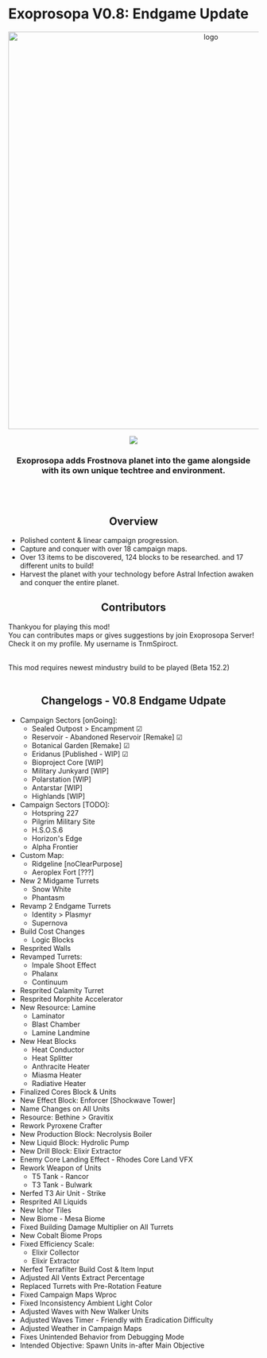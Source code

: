 # Exoprosopa V0.8: Endgame Update
<div align = center>
<p align="center"><img src="sprites-override/ui/logo.png" alt="logo" width="800"></p>
<p align="center">
  <a href="https://discord.gg/E3N63nvCSc"><img src="https://img.shields.io/badge/Discord_Community-Join-2ea44f?logo=discord&color=5865F2&style=for-the-badge"></a>
</p>

  ### Exoprosopa adds Frostnova planet into the game alongside with its own unique techtree and environment.<br>
<br>
<br>

## Overview
</div>

- Polished content & linear campaign progression.<br>
- Capture and conquer with over 18 campaign maps.<br>
- Over 13 items to be discovered, 124 blocks to be researched. and 17 different units to build!<br>
- Harvest the planet with your technology before Astral Infection awaken and conquer the entire planet.

<div align = center>

## Contributors
</div>
Thankyou for playing this mod!<br>
You can contributes maps or gives suggestions by join Exoprosopa Server!<br>
Check it on my profile. My username is TnmSpiroct.<br><br>

This mod requires newest mindustry build to be played (Beta 152.2)
<br>
<br>

<div align = center>

## Changelogs - V0.8 Endgame Udpate
</div>

- Campaign Sectors [onGoing]:
  - Sealed Outpost > Encampment ☑
  - Reservoir - Abandoned Reservoir [Remake] ☑
  - Botanical Garden [Remake] ☑
  - Eridanus [Published - WIP] ☑
  - Bioproject Core [WIP]
  - Military Junkyard [WIP]
  - Polarstation [WIP]
  - Antarstar [WIP]
  - Highlands [WIP]
- Campaign Sectors [TODO]:
  - Hotspring 227
  - Pilgrim Military Site
  - H.S.O.S.6
  - Horizon's Edge
  - Alpha Frontier
- Custom Map: 
  - Ridgeline [noClearPurpose]
  - Aeroplex Fort [???]
- New 2 Midgame Turrets
  - Snow White
  - Phantasm
- Revamp 2 Endgame Turrets
  - Identity > Plasmyr
  - Supernova
- Build Cost Changes
  - Logic Blocks
- Resprited Walls
- Revamped Turrets:
  - Impale Shoot Effect
  - Phalanx
  - Continuum
- Resprited Calamity Turret
- Resprited Morphite Accelerator
- New Resource: Lamine
  - Laminator
  - Blast Chamber
  - Lamine Landmine
- New Heat Blocks
  - Heat Conductor
  - Heat Splitter
  - Anthracite Heater
  - Miasma Heater
  - Radiative Heater
- Finalized Cores Block & Units
- New Effect Block: Enforcer [Shockwave Tower]
- Name Changes on All Units
- Resource: Bethine > Gravitix
- Rework Pyroxene Crafter
- New Production Block: Necrolysis Boiler
- New Liquid Block: Hydrolic Pump
- New Drill Block: Elixir Extractor
- Enemy Core Landing Effect - Rhodes Core Land VFX
- Rework Weapon of Units
  - T5 Tank - Rancor
  - T3 Tank - Bulwark
- Nerfed T3 Air Unit - Strike
- Resprited All Liquids
- New Ichor Tiles
- New Biome - Mesa Biome
- Fixed Building Damage Multiplier on All Turrets
- New Cobalt Biome Props
- Fixed Efficiency Scale:
  - Elixir Collector
  - Elixir Extractor
- Nerfed Terrafilter Build Cost & Item Input
- Adjusted All Vents Extract Percentage
- Replaced Turrets with Pre-Rotation Feature
- Fixed Campaign Maps Wproc
- Fixed Inconsistency Ambient Light Color
- Adjusted Waves with New Walker Units
- Adjusted Waves Timer - Friendly with Eradication Difficulty
- Adjusted Weather in Campaign Maps
- Fixes Unintended Behavior from Debugging Mode
- Intended Objective: Spawn Units in-after Main Objective
<br>

<br>

